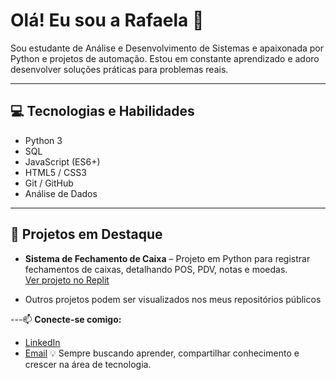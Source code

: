 # Olá! Eu sou a Rafaela 👋

Sou estudante de Análise e Desenvolvimento de Sistemas e apaixonada por Python e projetos de automação. Estou em constante aprendizado e adoro desenvolver soluções práticas para problemas reais.

---

## 💻 Tecnologias e Habilidades
- Python 3
- SQL
- JavaScript (ES6+)
- HTML5 / CSS3
- Git / GitHub
- Análise de Dados

---

## 📂 Projetos em Destaque
- **Sistema de Fechamento de Caixa** – Projeto em Python para registrar fechamentos de caixas, detalhando POS, PDV, notas e moedas.  
  [Ver projeto no Replit](https://replit.com/@rafaelaolivei26/CashClose#.replit)  

- Outros projetos podem ser visualizados nos meus repositórios públicos


---📫 **Conecte-se comigo:**
- [LinkedIn](https://www.linkedin.com/in/rafaela-oliveira-94959237a?utm_source=share&utm_campaign=share_via&utm_content=profile&utm_medium=ios_app)
- [Email](mailto:Rafaelaoliveiraaribeiro@gmail.com)
💡 Sempre buscando aprender, compartilhar conhecimento e crescer na área de tecnologia.
